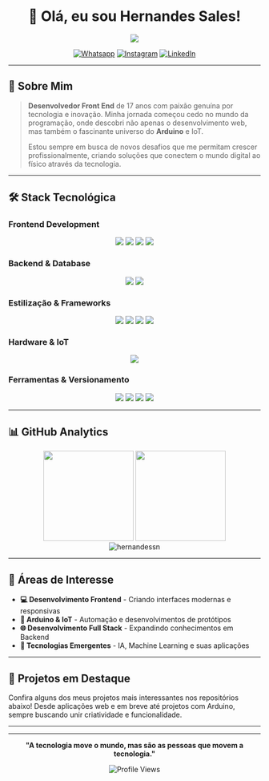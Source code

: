 # <div align="center">👋 Olá, eu sou **Hernandes Sales**!</div>

<div align="center">
  <img src="https://readme-typing-svg.herokuapp.com/?color=00FFFF&size=30&center=true&vCenter=true&width=600&lines=Desenvolvedor+Front+End;Sempre+Aprendendo+%F0%9F%92%BB" />
</div>

<div align="center">
  
[![Whatsapp](https://img.shields.io/badge/WhatsApp-25D366?style=for-the-badge&logo=whatsapp&logoColor=white)](https://wa.me/5586994906155)
[![Instagram](https://img.shields.io/badge/Instagram-E4405F?style=for-the-badge&logo=instagram&logoColor=white)](https://www.instagram.com/hernandes.sn)
[![LinkedIn](https://img.shields.io/badge/LinkedIn-0077B5?style=for-the-badge&logo=linkedin&logoColor=white)](https://www.linkedin.com/in/hernandes-sales)

</div>

---

## 💫 Sobre Mim

> **Desenvolvedor Front End** de 17 anos com paixão genuína por tecnologia e inovação. Minha jornada começou cedo no mundo da programação, onde descobri não apenas o desenvolvimento web, mas também o fascinante universo do **Arduino** e IoT. 
> 
> Estou sempre em busca de novos desafios que me permitam crescer profissionalmente, criando soluções que conectem o mundo digital ao físico através da tecnologia.

---

## 🛠️ Stack Tecnológica

### **Frontend Development**
<div align="center">
  <img src="https://img.shields.io/badge/HTML5-E34F26?style=for-the-badge&logo=html5&logoColor=white">
  <img src="https://img.shields.io/badge/CSS3-1572B6?style=for-the-badge&logo=css3&logoColor=white">
  <img src="https://img.shields.io/badge/JavaScript-F7DF1E?style=for-the-badge&logo=javascript&logoColor=black">
  <img src="https://img.shields.io/badge/React-20232A?style=for-the-badge&logo=react&logoColor=61DAFB">
</div>

### **Backend & Database**
<div align="center">
  <img src="https://img.shields.io/badge/Node.js-43853D?style=for-the-badge&logo=node.js&logoColor=white">
  <img src="https://img.shields.io/badge/MongoDB-4EA94B?style=for-the-badge&logo=mongodb&logoColor=white">
</div>

### **Estilização & Frameworks**
<div align="center">
  <img src="https://img.shields.io/badge/Tailwind_CSS-38B2AC?style=for-the-badge&logo=tailwind-css&logoColor=white">
  <img src="https://img.shields.io/badge/styled--components-DB7093?style=for-the-badge&logo=styled-components&logoColor=white">
  <img src="https://img.shields.io/badge/Sass-CC6699?style=for-the-badge&logo=sass&logoColor=white">
  <img src="https://img.shields.io/badge/Bootstrap-563D7C?style=for-the-badge&logo=bootstrap&logoColor=white">
</div>

### **Hardware & IoT**
<div align="center">
  <img src="https://img.shields.io/badge/Arduino-00979D?style=for-the-badge&logo=Arduino&logoColor=white">
</div>

### **Ferramentas & Versionamento**
<div align="center">
  <img src="https://img.shields.io/badge/Git-F05032?style=for-the-badge&logo=git&logoColor=white">
  <img src="https://img.shields.io/badge/GitHub-100000?style=for-the-badge&logo=github&logoColor=white">
  <img src="https://img.shields.io/badge/VS_Code-0078D4?style=for-the-badge&logo=visual%20studio%20code&logoColor=white">
  <img src="https://img.shields.io/badge/Figma-F24E1E?style=for-the-badge&logo=figma&logoColor=white">
</div>

---

## 📊 GitHub Analytics

<div align="center">
  <img height="180em" src="https://github-readme-stats.vercel.app/api?username=hernandessn&show_icons=true&theme=radical&include_all_commits=true&count_private=true&bg_color=0D1117&border_color=00FFFF&hide_border=false"/>
  <img height="180em" src="https://github-readme-stats.vercel.app/api/top-langs/?username=hernandessn&layout=compact&theme=radical&bg_color=0D1117&border_color=00FFFF&hide_border=false"/>
</div>

<div align="center">
  <img src="https://github-readme-streak-stats.herokuapp.com/?user=hernandessn&theme=radical&background=0D1117&border=00FFFF" alt="hernandessn" />
</div>

---

## 🎯 Áreas de Interesse

- **💻 Desenvolvimento Frontend** - Criando interfaces modernas e responsivas
- **🔧 Arduino & IoT** - Automação e desenvolvimentos de protótipos
- **🌐 Desenvolvimento Full Stack** - Expandindo conhecimentos em Backend
- **🤖 Tecnologias Emergentes** - IA, Machine Learning e suas aplicações

---

## 🌟 Projetos em Destaque

Confira alguns dos meus projetos mais interessantes nos repositórios abaixo! Desde aplicações web e em breve até projetos com Arduino, sempre buscando unir criatividade e funcionalidade.

---



---

<div align="center">
  
  **"A tecnologia move o mundo, mas são as pessoas que movem a tecnologia."**
  
  ![Profile Views](https://komarev.com/ghpvc/?username=hernandessn&color=00FFFF&style=flat-square&label=Profile+Views)
  
</div>
